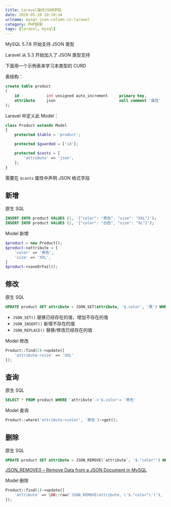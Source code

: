 ```yaml
---
title: Laravel操作JSON字段
date: 2020-05-20 19:10:34
urlname: mysql-json-column-in-laravel
category: PHP框架
tags: [laravel, mysql]
---
```


MySQL 5.7.8 开始支持 JSON 类型

Laravel 从 5.3 开始加入了 JSON 类型支持

下面用一个示例表来学习本类型的 CURD

<!-- more -->

表结构：

```sql
create table product
(
    id            int unsigned auto_increment     primary key,
    attribute     json                            null comment '属性'
);
```

Laravel 中定义此 Model：

```php
class Product extends Model
{
    protected $table = 'product';

    protected $guarded = ['id'];

    protected $casts = [
        'attribute' => 'json',
    ];
}
```

需要在 `$casts` 属性中声明 JSON 格式字段

## 新增

原生 SQL

```sql
INSERT INTO product VALUES (1, '{"color": "黑色", "size": "XXL"}');
INSERT INTO product VALUES (2, '{"color": "白色", "size": "XL"}');
```

Model 新增

```php
$product = new Product();
$product->attribute = [
    'color' => '黑色',
    'size' => 'XXL',
]
$product->saveOrFail();
```

## 修改

原生 SQL

```sql
UPDATE product SET attribute = JSON_SET(attribute, '$.color', '黑') WHERE id = 1
```

- `JSON_SET()` 替换已经存在的值，增加不存在的值
- `JSON_INSERT()` 新增不存在的值
- `JSON_REPLACE()` 替换/修改已经存在的值

Model 修改

```php
Product::find(2)->update([
    'attribute->size' => 'XXL'
]);
```

## 查询

原生 SQL

```sql
SELECT * FROM product WHERE `attribute`->'$.color'= '黑色'
```

Model 查询

```php
Product::where('attribute->color', '黑色')->get();
```

## 删除

原生 SQL

```sql
UPDATE product SET attribute = JSON_REMOVE(`attribute`, '$."color"') WHERE id = 1;
```

[JSON_REMOVE() – Remove Data from a JSON Document in MySQL](https://database.guide/json_remove-remove-data-from-a-json-document-in-mysql/)

Model 删除

```php
Product::find(1)->update([
    'attribute' => \DB::raw('JSON_REMOVE(attribute, \'$."color"\')'),
]);
```
